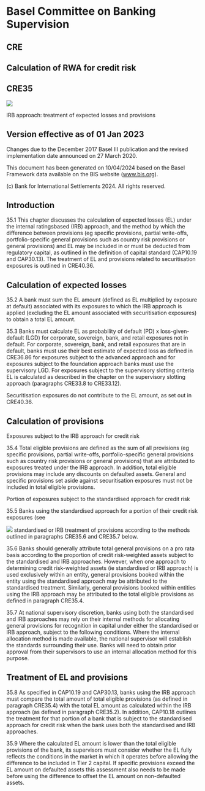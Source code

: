 # Basel Committee on Banking Supervision 

## CRE

## Calculation of RWA for credit risk

## CRE35

![](https://cdn.mathpix.com/cropped/2024_06_17_d0a3c0653b3157ca1ba8g-1.jpg?height=574&width=574&top_left_y=1118&top_left_x=227)

IRB approach: treatment of expected losses and provisions

## Version effective as of 01 Jan 2023

Changes due to the December 2017 Basel III publication and the revised implementation date announced on 27 March 2020.

This document has been generated on 10/04/2024 based on the Basel Framework data available on the BIS website (www.bis.org).

(c) Bank for International Settlements 2024. All rights reserved.

## Introduction

35.1 This chapter discusses the calculation of expected losses (EL) under the internal ratingsbased (IRB) approach, and the method by which the difference between provisions (eg specific provisions, partial write-offs, portfolio-specific general provisions such as country risk provisions or general provisions) and EL may be included in or must be deducted from regulatory capital, as outlined in the definition of capital standard (CAP10.19 and CAP30.13). The treatment of EL and provisions related to securitisation exposures is outlined in CRE40.36.

## Calculation of expected losses

35.2 A bank must sum the EL amount (defined as EL multiplied by exposure at default) associated with its exposures to which the IRB approach is applied (excluding the EL amount associated with securitisation exposures) to obtain a total EL amount.

35.3 Banks must calculate EL as probability of default (PD) x loss-given-default (LGD) for corporate, sovereign, bank, and retail exposures not in default. For corporate, sovereign, bank, and retail exposures that are in default, banks must use their best estimate of expected loss as defined in CRE36.86 for exposures subject to the advanced approach and for exposures subject to the foundation approach banks must use the supervisory LGD. For exposures subject to the supervisory slotting criteria EL is calculated as described in the chapter on the supervisory slotting approach (paragraphs CRE33.8 to CRE33.12).

Securitisation exposures do not contribute to the EL amount, as set out in CRE40.36.

## Calculation of provisions

Exposures subject to the IRB approach for credit risk

35.4 Total eligible provisions are defined as the sum of all provisions (eg specific provisions, partial write-offs, portfolio-specific general provisions such as country risk provisions or general provisions) that are attributed to exposures treated under the IRB approach. In addition, total eligible provisions may include any discounts on defaulted assets. General and specific provisions set aside against securitisation exposures must not be included in total eligible provisions.

Portion of exposures subject to the standardised approach for credit risk

35.5 Banks using the standardised approach for a portion of their credit risk exposures (see

![](https://cdn.mathpix.com/cropped/2024_06_17_d0a3c0653b3157ca1ba8g-3.jpg?height=49&width=1465&top_left_y=1957&top_left_x=341)
standardised or IRB treatment of provisions according to the methods outlined in paragraphs CRE35.6 and CRE35.7 below.

35.6 Banks should generally attribute total general provisions on a pro rata basis according to the proportion of credit risk-weighted assets subject to the standardised and IRB approaches. However, when one approach to determining credit risk-weighted assets (ie standardised or IRB approach) is used exclusively within an entity, general provisions booked within the entity using the standardised approach may be attributed to the standardised treatment. Similarly, general provisions booked within entities using the IRB approach may be attributed to the total eligible provisions as defined in paragraph CRE35.4.

35.7 At national supervisory discretion, banks using both the standardised and IRB approaches may rely on their internal methods for allocating general provisions for recognition in capital under either the standardised or IRB approach, subject to the following conditions. Where the internal allocation method is made available, the national supervisor will
establish the standards surrounding their use. Banks will need to obtain prior approval from their supervisors to use an internal allocation method for this purpose.

## Treatment of EL and provisions

35.8 As specified in CAP10.19 and CAP30.13, banks using the IRB approach must compare the total amount of total eligible provisions (as defined in paragraph CRE35.4) with the total EL amount as calculated within the IRB approach (as defined in paragraph CRE35.2). In addition, CAP10.18 outlines the treatment for that portion of a bank that is subject to the standardised approach for credit risk when the bank uses both the standardised and IRB approaches.

35.9 Where the calculated EL amount is lower than the total eligible provisions of the bank, its supervisors must consider whether the EL fully reflects the conditions in the market in which it operates before allowing the difference to be included in Tier 2 capital. If specific provisions exceed the EL amount on defaulted assets this assessment also needs to be made before using the difference to offset the EL amount on non-defaulted assets.

